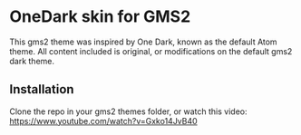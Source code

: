 # OneDark skin for GMS2



This gms2 theme was inspired by One Dark, known as the default Atom theme. All content included is original, or modifications on the default gms2 dark theme.

## Installation

Clone the repo in your gms2 themes folder, or watch this video: https://www.youtube.com/watch?v=Gxko14JvB40
